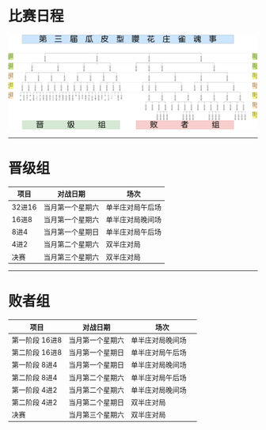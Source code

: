 # 比赛日程
![Image of Schedule](https://raw.githubusercontent.com/psc2350/pcr.mahjong.pub/master/Tree%20Diagram.png)

---
# 晋级组

| 项目         | 对战日期       | 场次   |
| ------------ | ----------------- | ------ |
| 32进16 | 当月第一个星期六  |单半庄对局午后场|
| 16进8 | 当月第一个星期六  |单半庄对局晚间场|
| 8进4 | 当月第一个星期日 |单半庄对局午后场|
| 4进2 | 当月第二个星期六 |双半庄对局|
| 决赛 | 当月第三个星期六 |双半庄对局|

---
# 败者组

| 项目         | 对战日期       | 场次   |
| ------------ | ----------------- | ------ |
| 第一阶段 16进8 | 当月第一个星期六  |单半庄对局晚间场|
| 第二阶段 16进8 | 当月第一个星期日  |单半庄对局午后场　|
| 第一阶段 8进4 | 当月第一个星期日 |单半庄对局晚间场|
| 第二阶段 8进4 | 当月第二个星期六 |单半庄对局午后场|
| 第一阶段 4进2 | 当月第二个星期六 |单半庄对局晚间场|
| 第二阶段 4进2 | 当月第二个星期日 |双半庄对局|
| 决赛 | 当月第三个星期六 |双半庄对局|